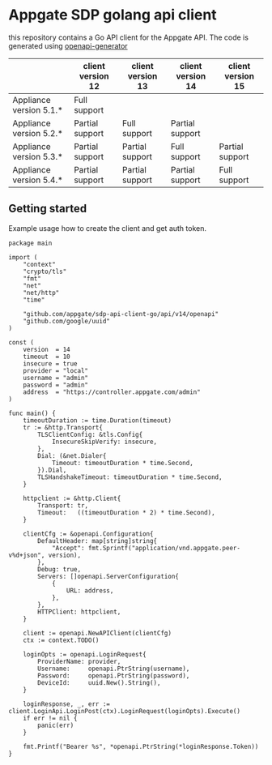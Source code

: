 # Appgate SDP golang api client

this repository contains a Go API client for the Appgate API.
The code is generated using [openapi-generator](https://github.com/OpenAPITools/openapi-generator)



|                         	|  client version 12 	| client version 13 	| client version 14 	| client version 15 	|
|-------------------------	|--------------------	|-------------------	|-------------------	|-------------------	|
| Appliance version 5.1.* 	| Full support       	|                   	|                   	|                   	|
| Appliance version 5.2.* 	| Partial support    	| Full support      	| Partial support      	|                   	|
| Appliance version 5.3.* 	| Partial support   	| Partial support   	| Full support      	| Partial support      	|
| Appliance version 5.4.* 	| Partial support   	| Partial support   	| Partial support      	| Full support      	|

## Getting started

Example usage how to create the client and get auth token.

```golang
package main

import (
	"context"
	"crypto/tls"
	"fmt"
	"net"
	"net/http"
	"time"

	"github.com/appgate/sdp-api-client-go/api/v14/openapi"
	"github.com/google/uuid"
)

const (
	version  = 14
	timeout  = 10
	insecure = true
	provider = "local"
	username = "admin"
	password = "admin"
	address  = "https://controller.appgate.com/admin"
)

func main() {
	timeoutDuration := time.Duration(timeout)
	tr := &http.Transport{
		TLSClientConfig: &tls.Config{
			InsecureSkipVerify: insecure,
		},
		Dial: (&net.Dialer{
			Timeout: timeoutDuration * time.Second,
		}).Dial,
		TLSHandshakeTimeout: timeoutDuration * time.Second,
	}

	httpclient := &http.Client{
		Transport: tr,
		Timeout:   ((timeoutDuration * 2) * time.Second),
	}

	clientCfg := &openapi.Configuration{
		DefaultHeader: map[string]string{
			"Accept": fmt.Sprintf("application/vnd.appgate.peer-v%d+json", version),
		},
		Debug: true,
		Servers: []openapi.ServerConfiguration{
			{
				URL: address,
			},
		},
		HTTPClient: httpclient,
	}

	client := openapi.NewAPIClient(clientCfg)
	ctx := context.TODO()

	loginOpts := openapi.LoginRequest{
		ProviderName: provider,
		Username:     openapi.PtrString(username),
		Password:     openapi.PtrString(password),
		DeviceId:     uuid.New().String(),
	}

	loginResponse, _, err := client.LoginApi.LoginPost(ctx).LoginRequest(loginOpts).Execute()
	if err != nil {
		panic(err)
	}

	fmt.Printf("Bearer %s", *openapi.PtrString(*loginResponse.Token))
}
```
